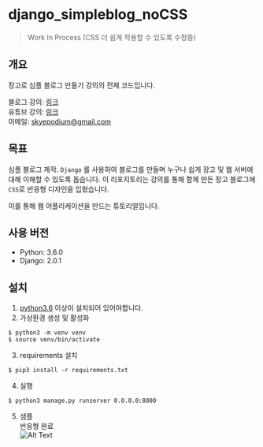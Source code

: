 # django_simpleblog_noCSS
> Work In Process (CSS 더 쉽게 적용할 수 있도록 수정중)

## 개요  
장고로 심플 블로그 만들기 강의의 전체 코드입니다.  
   
블로그 강의: [링크](https://blog.naver.com/godori91/221197956351)    
유튜브 강의: [링크](https://youtu.be/xe1cufuUNGw)    
이메일: <skyepodium@gmail.com>     

## 목표
심플 블로그 제작.
`Django` 를 사용하여 블로그를 만들며 누구나 쉽게  장고 및 웹 서버에 대해 이해할 수 있도록 돕습니다.
이 리포지토리는 강의를 통해 함께 만든 장고 블로그에 `CSS`로 반응형 디자인을 입혔습니다.        

이를 통해 웹 어플리케이션을 만드는 튜토리얼입니다.    

## 사용 버전
- Python: 3.6.0
- Django: 2.0.1     


## 설치

1. [python3.6](https://www.python.org/downloads/) 이상이 설치되어 있어야합니다.
2. 가상환경 생성 및 활성화
```
$ python3 -m venv venv
$ source venv/bin/activate
```

3. requirements 설치
```
$ pip3 install -r requirements.txt
```
4. 실행   
```
$ python3 manage.py runserver 0.0.0.0:8000
```
5. 샘플     
반응형 완료       
![Alt Text](https://github.com/skyepodium/django_simpleblog_withCSS/raw/master/blog/media/blog_final.gif)
